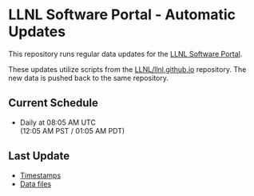 # LLNL Software Portal - Automatic Updates

This repository runs regular data updates for the [LLNL Software Portal](https://software.llnl.gov/).

These updates utilize scripts from the [LLNL/llnl.github.io](https://github.com/LLNL/llnl.github.io) repository.
The new data is pushed back to the same repository.

## Current Schedule

- Daily at 08:05 AM UTC  
  (12:05 AM PST / 01:05 AM PDT)

## Last Update

- [Timestamps](https://github.com/LLNL/llnl.github.io/blob/master/_explore/LAST_MASTER_UPDATE.txt)
- [Data files](https://github.com/LLNL/llnl.github.io/tree/master/explore/github-data)
